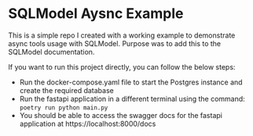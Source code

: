 # SQLModel Aysnc Example

This is a simple repo I created with a working example to demonstrate async tools usage with SQLModel. Purpose was to add this to the SQLModel documentation.

If you want to run this project directly, you can follow the below steps:

- Run the docker-compose.yaml file to start the Postgres instance and create the required database
- Run the fastapi application in a different terminal using the command: `poetry run python main.py`
- You should be able to access the swagger docs for the fastapi application at https://localhost:8000/docs